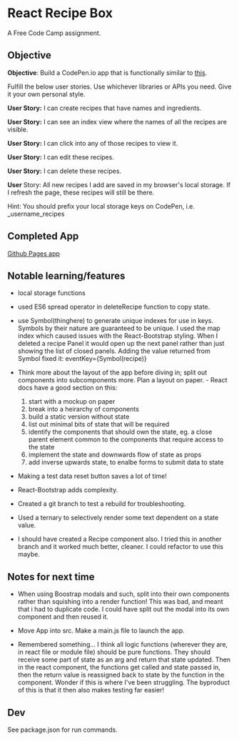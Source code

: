 # React Recipe Box

A Free Code Camp assignment.

## Objective

**Objective**: Build a CodePen.io app that is functionally similar to [this](https://codepen.io/FreeCodeCamp/full/xVXWag/).

Fulfill the below user stories. Use whichever libraries or APIs you need. Give it your own personal style.

**User Story:** I can create recipes that have names and ingredients.

**User Story:** I can see an index view where the names of all the recipes are visible.

**User Story:** I can click into any of those recipes to view it.

**User Story:** I can edit these recipes.

**User Story:** I can delete these recipes.

**User** Story: All new recipes I add are saved in my browser's local storage. If I refresh the page, these recipes will still be there.

Hint: You should prefix your local storage keys on CodePen, i.e. _username_recipes

## Completed App

[Github Pages app](https://timhandy.github.io/recipe-box/)

## Notable learning/features

- local storage functions

- used ES6 spread operator in deleteRecipe function to copy state.

- use Symbol(thinghere) to generate unique indexes for use in keys. Symbols by their nature are guaranteed to be unique. I used the map index which caused issues with the React-Bootstrap styling. When I deleted a recipe Panel it would open up the next panel rather than just showing the list of closed panels. Adding the value returned from Symbol fixed it: eventKey={Symbol(recipe)} 

- Think more about the layout of the app before diving in; split out components into subcomponents more. Plan a layout on paper. - React docs have a good section on this: 
    1. start with a mockup on paper
    1. break into a heirarchy of components
    1. build a static version without state
    1. list out minimal bits of state that will be required
    1. identify the components that should own the state, eg. a close parent element common to the components that require access to the state 
    1. implement the state and downwards flow of state as props
    1. add inverse upwards state, to enalbe forms to submit data to state

- Making a test data reset button saves a lot of time!

- React-Bootstrap adds complexity.

- Created a git branch to test a rebuild for troubleshooting.

- Used a ternary to selectively render some text dependent on a state value.

- I should have created a Recipe component also. I tried this in another branch and it worked much better, cleaner. I could refactor to use this maybe.

## Notes for next time

- When using Boostrap modals and such, split into their own components rather than squishing into a render function! This was bad, and meant that i had to duplicate code. I could have split out the modal into its own component and then reused it.

- Move App into src. Make a main.js file to launch the app.

- Remembered something... I think all logic functions (wherever they are, in react file or module file) should be pure functions. They should receive some part of state as an arg and return that state updated. Then in the react component, the functions get called and state passed in, then the return value is reassigned back to state by the function in the component. Wonder if this is where I've been struggling. The byproduct of this is that it then also makes testing far easier!


## Dev

See package.json for run commands.